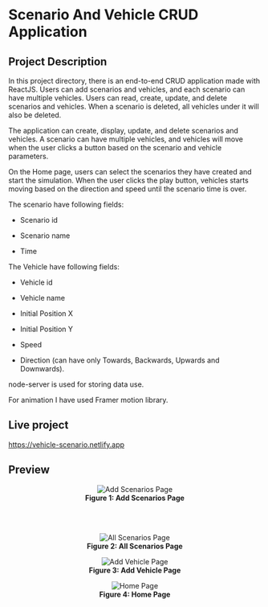 # Scenario And Vehicle CRUD Application
## Project Description
In this project directory, there is an end-to-end CRUD application made with ReactJS. Users can add scenarios and vehicles, and each scenario can have multiple vehicles. Users can read, create, update, and delete scenarios and vehicles. When a scenario is deleted, all vehicles under it will also be deleted.

The application can create, display, update, and delete scenarios and vehicles. A scenario can have multiple vehicles, and vehicles will move when the user clicks a button based on the scenario and vehicle parameters.

On the Home page, users can select the scenarios they have created and start the simulation. When the user clicks the play button, vehicles starts moving based on the direction and speed until the scenario time is over.

The scenario have following fields:

* Scenario id

* Scenario name

* Time

The Vehicle have following fields:

* Vehicle id

* Vehicle name

* Initial Position X

* Initial Position Y

* Speed

* Direction (can have only Towards, Backwards, Upwards and Downwards).

node-server is used for storing data use.

For animation I have used Framer motion library.

## Live project 

https://vehicle-scenario.netlify.app

## Preview
<p align="center">
  <img src="https://github.com/Ravikumar-07/vehicle-scenario-and-CRUD-operation/assets/140155480/06296852-8d2b-48d8-9e71-24361f197fdb" alt="Add Scenarios Page"/>
  <br/>
  <b>Figure 1: Add Scenarios Page</b>
</p>
  <br/>
  <br/>
<p align="center">
  <img src="https://github.com/Ravikumar-07/vehicle-scenario-and-CRUD-operation/assets/140155480/7e8bf93a-81f2-46d6-88ea-c03643dea0fe" alt="All Scenarios Page"/>
  <br/>
  <b>Figure 2: All Scenarios Page</b>
</p>
<p align="center">
  <img src="https://github.com/Ravikumar-07/vehicle-scenario-and-CRUD-operation/assets/140155480/5c13d866-65d3-4307-a4fb-1a1fa57d4993" alt="Add Vehicle Page"/>
  <br/>
  <b>Figure 3: Add Vehicle Page</b>
</p>
<p align="center">
  <img src="https://github.com/Ravikumar-07/vehicle-scenario-and-CRUD-operation/assets/140155480/df800fd7-903b-440b-bdcc-d3d595fa5771" alt="Home Page"/>
  <br/>
  <b>Figure 4: Home Page</b>
</p>

## 
